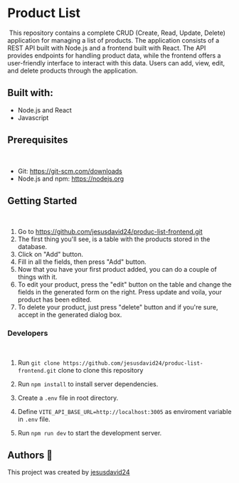 # Product List
​
This repository contains a complete CRUD (Create, Read, Update, Delete) application for managing a list of products. The application consists of a REST API built with Node.js and a frontend built with React. The API provides endpoints for handling product data, while the frontend offers a user-friendly interface to interact with this data. Users can add, view, edit, and delete products through the application.

## Built with:
- Node.js and React
- Javascript
​
## Prerequisites
​
- Git: https://git-scm.com/downloads
- Node.js and npm: https://nodejs.org
​
## Getting Started
​
1. Go to https://github.com/jesusdavid24/produc-list-frontend.git
2. The first thing you'll see, is a table with the products stored in the database.
3. Click on "Add" button. 
4. Fill in all the fields, then press "Add" button. 
5. Now that you have your first product added, you can do a couple of things with it.
6. To edit your product, press the "edit" button on the table and change the fields in the generated form on the right. Press update and voila, your product has been edited. 
7. To delete your product, just press "delete" button and if you're sure, accept in the generated dialog box. 
​
### Developers
​
1. Run `git clone https://github.com/jesusdavid24/produc-list-frontend.git` clone to clone this repository
   
2. Run `npm install` to install server dependencies.
​
3. Create a `.env` file in root directory.
 
4. Define `VITE_API_BASE_URL=http://localhost:3005` as enviroment variable in `.env` file.
​
5. Run `npm run dev` to start the development server.

## Authors 👊

This project was created by [jesusdavid24](https://github.com/jesusdavid24)